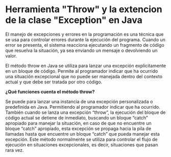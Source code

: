 # Herramienta "Throw" y la extencion de la clase "Exception" en Java

El manejo de excepciones y errores en la programación es una técnica que se usa para controlar errores durante la ejecución del programa. Cuando un error se presenta, el sistema reacciona ejecutando un fragmento de código que resuelva la situación, ya sea enviando un mensaje o devolviendo un valor.

El método throw en Java se utiliza para lanzar una excepción explícitamente en un bloque de código. Permite al programador indicar que ha ocurrido una situación excepcional que no puede ser manejada dentro del contexto actual y que debe ser tratada por otro código.

**¿Qué funciones cuenta el método throw?**

Se puede para lanzar una instancia de una excepción personalizada o predefinida en Java. Permitiendo al programador indicar que ha ocurrido.
También cuando se lanza una excepción “throw”, la ejecución del bloque de código actual se detiene de inmediato, buscando un bloque “catch” apropiado para manejar la situación, en caso de que no encuentre un bloque “catch” apropiado, esta excepción se propaga hacia la pila de llamadas hasta que encuentre un bloque “catch” que pueda manejar esta excepción.
Este método normalmente se utiliza para controlar el flujo de ejecución en situaciones excepcionales, es decir, situaciones que pasan rara vez.
